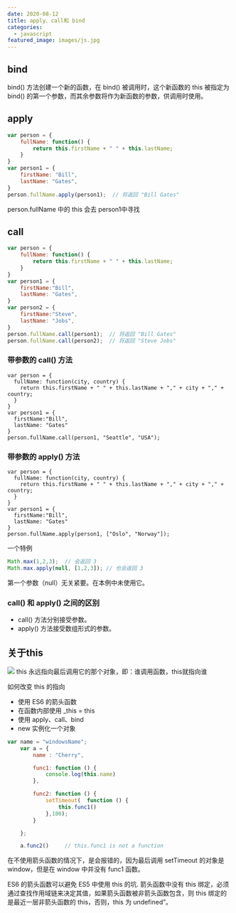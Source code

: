 ```yaml
---
date: 2020-08-12
title: apply、call和 bind
categories:
  - javascript
featured_image: images/js.jpg
---
```

## bind
bind() 方法创建一个新的函数，在 bind() 被调用时，这个新函数的 this 被指定为 bind() 的第一个参数，而其余参数将作为新函数的参数，供调用时使用。

## apply
```javascript
var person = {
    fullName: function() {
        return this.firstName + " " + this.lastName;
    }
}
var person1 = {
    firstName: "Bill",
    lastName: "Gates",
}
person.fullName.apply(person1);  // 将返回 "Bill Gates"
```
person.fullName 中的 this 会去 person1中寻找

## call
```javascript
var person = {
    fullName: function() {
        return this.firstName + " " + this.lastName;
    }
}
var person1 = {
    firstName:"Bill",
    lastName: "Gates",
}
var person2 = {
    firstName:"Steve",
    lastName: "Jobs",
}
person.fullName.call(person1);  // 将返回 "Bill Gates"
person.fullName.call(person2);  // 将返回 "Steve Jobs"
```
### 带参数的 call() 方法
```
var person = {
  fullName: function(city, country) {
    return this.firstName + " " + this.lastName + "," + city + "," + country;
  }
}
var person1 = {
  firstName:"Bill",
  lastName: "Gates"
}
person.fullName.call(person1, "Seattle", "USA");
```

### 带参数的 apply() 方法
```
var person = {
  fullName: function(city, country) {
    return this.firstName + " " + this.lastName + "," + city + "," + country;
  }
}
var person1 = {
  firstName:"Bill",
  lastName: "Gates"
}
person.fullName.apply(person1, ["Oslo", "Norway"]);
```

一个特例
```javascript
Math.max(1,2,3);  // 会返回 3
Math.max.apply(null, [1,2,3]); // 也会返回 3
```
第一个参数（null）无关紧要。在本例中未使用它。

### call() 和 apply() 之间的区别
* call() 方法分别接受参数。
* apply() 方法接受数组形式的参数。

## 关于this
![](/i/2b605e43-cfcd-43fe-8cd7-78bea91f01c3.jpg)
this 永远指向最后调用它的那个对象，即：谁调用函数，this就指向谁

如何改变 this 的指向
* 使用 ES6 的箭头函数
* 在函数内部使用 _this = this
* 使用 apply、call、bind
* new 实例化一个对象

```javascript
var name = "windowsName";
    var a = {
        name : "Cherry",

        func1: function () {
            console.log(this.name)     
        },

        func2: function () {
            setTimeout(  function () {
                this.func1()
            },100);
        }

    };

    a.func2()     // this.func1 is not a function
```
在不使用箭头函数的情况下，是会报错的，因为最后调用 setTimeout 的对象是 window，但是在 window 中并没有 func1 函数。

ES6 的箭头函数可以避免 ES5 中使用 this 的坑.
箭头函数中没有 this 绑定，必须通过查找作用域链来决定其值，如果箭头函数被非箭头函数包含，则 this 绑定的是最近一层非箭头函数的 this，否则，this 为 undefined”。


